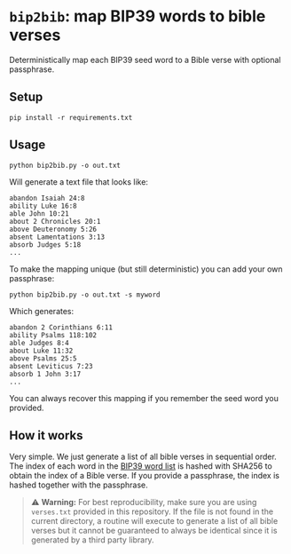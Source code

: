 # `bip2bib`: map BIP39 words to bible verses

Deterministically map each BIP39 seed word to a Bible verse with optional passphrase.

## Setup

```
pip install -r requirements.txt
```

## Usage

```
python bip2bib.py -o out.txt
```

Will generate a text file that looks like:

```
abandon Isaiah 24:8
ability Luke 16:8
able John 10:21
about 2 Chronicles 20:1
above Deuteronomy 5:26
absent Lamentations 3:13
absorb Judges 5:18
...
```

To make the mapping unique (but still deterministic) you can add your own passphrase:

```
python bip2bib.py -o out.txt -s myword
```

Which generates:


```
abandon 2 Corinthians 6:11
ability Psalms 118:102
able Judges 8:4
about Luke 11:32
above Psalms 25:5
absent Leviticus 7:23
absorb 1 John 3:17
...
```

You can always recover this mapping if you remember the seed word you provided.

## How it works

Very simple. We just generate a list of all bible verses in sequential order. The index of each word in the [BIP39 word list](https://github.com/bitcoin/bips/blob/master/bip-0039/english.txt) is hashed with SHA256 to obtain the index of a Bible verse. If you provide a passphrase, the index is hashed together with the passphrase.

> ⚠️ **Warning:** For best reproducibility, make sure you are using `verses.txt` provided in this repository. If the file is not found in the current directory, a routine will execute to generate a list of all bible verses but it cannot be guaranteed to always be identical since it is generated by a third party library.
